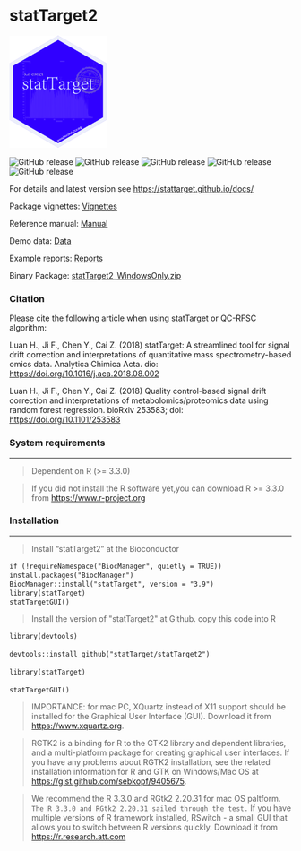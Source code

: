 
# statTarget2 
<p align="">
 <img src="https://github.com/13479776/Picture/blob/master/statTarget_label_biocticker.png" height="200" title="statTarget 2.0">
 </p>


![GitHub release](https://img.shields.io/badge/statTarget-Good-blue.svg)
![GitHub release](https://img.shields.io/badge/releases-v%201.11.2-yellow.svg)
![GitHub release](https://img.shields.io/badge/downloads-top%2020%25-green.svg)
![GitHub release](https://img.shields.io/badge/Dependents-R%203.3.0%20-brightgreen.svg)
![GitHub release](https://img.shields.io/badge/downloads-9020/total-brightgreen.svg)



For details and latest version see https://stattarget.github.io/docs/


Package vignettes: [Vignettes](https://stattarget.github.io/docs/my-new-doc/) 


Reference manual: [Manual](https://github.com/13479776/Picture/blob/master/statTarget-manual.pdf)


Demo data: [Data](https://stattarget.github.io/docs/demo/)


Example reports: [Reports](https://stattarget.github.io/docs/demo/)


Binary Package: [statTarget2_WindowsOnly.zip](https://github.com/13479776/Picture/raw/master/statTarget_2.0.0.zip)

###  Citation

 Please cite the following article when using statTarget or QC-RFSC algorithm:
 
 Luan H., Ji F., Chen Y., Cai Z. (2018) statTarget: A streamlined tool for signal drift correction and interpretations of quantitative mass spectrometry-based omics data. Analytica Chimica Acta. dio: https://doi.org/10.1016/j.aca.2018.08.002
 
 Luan H., Ji F., Chen Y., Cai Z. (2018) Quality control-based signal drift correction and interpretations of metabolomics/proteomics data using random forest regression. bioRxiv 253583; doi: https://doi.org/10.1101/253583

### System requirements
--------------------------------------------------------------------

> Dependent on R (>= 3.3.0)

> If you did not install the R software yet,you can download R >= 3.3.0  from https://www.r-project.org


### Installation
--------------------------------------------------------------------
     
> Install “statTarget2” at the Bioconductor

    if (!requireNamespace("BiocManager", quietly = TRUE))
    install.packages("BiocManager")
    BiocManager::install("statTarget", version = "3.9") 
    library(statTarget)
    statTargetGUI()
 
     
> Install the version of "statTarget2" at Github. copy this code into R

    library(devtools)
    
    devtools::install_github("statTarget/statTarget2")
    
    library(statTarget)
    
    statTargetGUI()


    
> IMPORTANCE: for mac PC,  XQuartz instead of X11 support should be installed for the Graphical User Interface (GUI). Download it from https://www.xquartz.org. 


> RGTK2 is a binding for R to the GTK2 library and dependent libraries, and a multi-platform package for creating graphical user interfaces. If you have any problems about RGTK2 installation, see the related installation information for R and GTK on Windows/Mac OS at https://gist.github.com/sebkopf/9405675. 


> We recommend the R 3.3.0 and RGtk2 2.20.31 for mac OS paltform. `The R 3.3.0 and RGtk2 2.20.31 sailed through the test.` If you have multiple versions of R framework installed, RSwitch  - a small GUI that allows you to switch between R versions quickly. Download it from https://r.research.att.com

